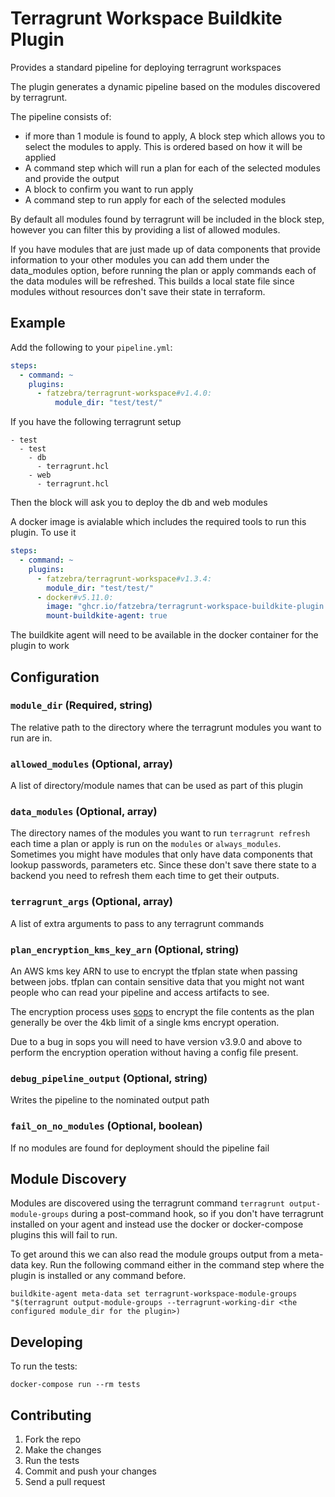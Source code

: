 # Terragrunt Workspace Buildkite Plugin

Provides a standard pipeline for deploying terragrunt workspaces

The plugin generates a dynamic pipeline based on the modules discovered by terragrunt. 

The pipeline consists of:

- if more than 1 module is found to apply, A block step which allows you to select the modules to apply. This is ordered based on how it will be applied
- A command step which will run a plan for each of the selected modules and provide the output
- A block to confirm you want to run apply
- A command step to run apply for each of the selected modules

By default all modules found by terragrunt will be included in the block step, however you can filter this by providing a list of allowed modules. 

If you have modules that are just made up of data components that provide information to your other modules you can add them under the data_modules option, before running the plan or apply commands each of the data modules will be refreshed. This builds a local state file since modules without resources don't save their state in terraform.


## Example

Add the following to your `pipeline.yml`:

```yml
steps:
  - command: ~
    plugins:
      - fatzebra/terragrunt-workspace#v1.4.0:
          module_dir: "test/test/"
```

If you have the following terragrunt setup

```
- test
  - test
    - db
      - terragrunt.hcl
    - web
      - terragrunt.hcl
```

Then the block will ask you to deploy the db and web modules


A docker image is avialable which includes the required tools to run this plugin. To use it 

```yml
steps:
  - command: ~
    plugins:
      - fatzebra/terragrunt-workspace#v1.3.4:
        module_dir: "test/test/"
      - docker#v5.11.0:
        image: "ghcr.io/fatzebra/terragrunt-workspace-buildkite-plugin:1"
        mount-buildkite-agent: true
```

The buildkite agent will need to be available in the docker container for the plugin to work

## Configuration

### `module_dir` (Required, string)

The relative path to the directory where the terragrunt modules you want to run are in.

### `allowed_modules` (Optional, array)

A list of directory/module names that can be used as part of this plugin

### `data_modules` (Optional, array)

The directory names of the modules you want to run `terragrunt refresh` each time a plan or apply is run on the `modules` or `always_modules`. Sometimes you might have modules that only have data components that lookup passwords, parameters etc. Since these don't save there state to a backend you need to refresh them each time to get their outputs.

### `terragrunt_args` (Optional, array)

A list of extra arguments to pass to any terragrunt commands

### `plan_encryption_kms_key_arn` (Optional, string)

An AWS kms key ARN to use to encrypt the tfplan state when passing between jobs. tfplan can contain sensitive data that you might not want people who can read your pipeline and access artifacts to see.

The encryption process uses [sops](https://github.com/getsops/sops) to encrypt the file contents as the plan generally be over the 4kb limit of a single kms encrypt operation. 

Due to a bug in sops you will need to have version v3.9.0 and above to perform the encryption operation without having a config file present.

### `debug_pipeline_output` (Optional, string)

Writes the pipeline to the nominated output path

### `fail_on_no_modules` (Optional, boolean)

If no modules are found for deployment should the pipeline fail

## Module Discovery 

Modules are discovered using the terragrunt command `terragrunt output-module-groups` during a post-command hook, so if you don't have terragrunt installed on your agent and instead use the docker or docker-compose plugins this will fail to run. 

To get around this we can also read the module groups output from a meta-data key. Run the following command either in the command step where the plugin is installed or any command before.

```
buildkite-agent meta-data set terragrunt-workspace-module-groups "$(terragrunt output-module-groups --terragrunt-working-dir <the configured module_dir for the plugin>)
```


## Developing

To run the tests:

```shell
docker-compose run --rm tests
```

## Contributing

1. Fork the repo
2. Make the changes
3. Run the tests
4. Commit and push your changes
5. Send a pull request
